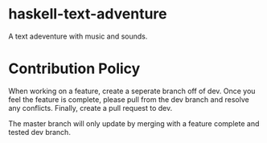 # haskell-text-adventure

A text adeventure with music and sounds.

# Contribution Policy

When working on a feature, create a seperate branch off of dev. Once you feel the feature is complete, please pull from the dev branch and resolve any conflicts. Finally, create a pull request to dev.

The master branch will only update by merging with a feature complete and tested dev branch.
